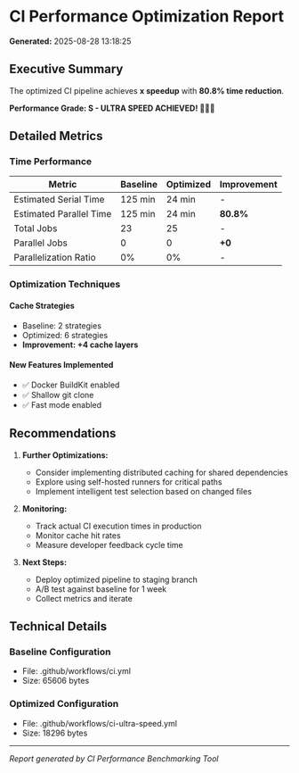 # CI Performance Optimization Report

**Generated:** 2025-08-28 13:18:25

## Executive Summary

The optimized CI pipeline achieves **x speedup** with **80.8% time reduction**.

**Performance Grade: S - ULTRA SPEED ACHIEVED! 🚀🚀🚀**

## Detailed Metrics

### Time Performance
| Metric | Baseline | Optimized | Improvement |
|--------|----------|-----------|-------------|
| Estimated Serial Time | 125 min | 24 min | - |
| Estimated Parallel Time | 125 min | 24 min | **80.8%** |
| Total Jobs | 23 | 25 | - |
| Parallel Jobs | 0 | 0 | **+0** |
| Parallelization Ratio | 0% | 0% | - |

### Optimization Techniques

#### Cache Strategies
- Baseline: 2 strategies
- Optimized: 6 strategies
- **Improvement: +4 cache layers**

#### New Features Implemented
- ✅ Docker BuildKit enabled
- ✅ Shallow git clone
- ✅ Fast mode enabled

## Recommendations

1. **Further Optimizations:**
   - Consider implementing distributed caching for shared dependencies
   - Explore using self-hosted runners for critical paths
   - Implement intelligent test selection based on changed files

2. **Monitoring:**
   - Track actual CI execution times in production
   - Monitor cache hit rates
   - Measure developer feedback cycle time

3. **Next Steps:**
   - Deploy optimized pipeline to staging branch
   - A/B test against baseline for 1 week
   - Collect metrics and iterate

## Technical Details

### Baseline Configuration
- File: .github/workflows/ci.yml
- Size: 65606 bytes

### Optimized Configuration  
- File: .github/workflows/ci-ultra-speed.yml
- Size: 18296 bytes

---
*Report generated by CI Performance Benchmarking Tool*
